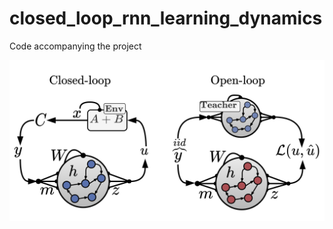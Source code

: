 # closed_loop_rnn_learning_dynamics
Code accompanying the project


<img src="https://github.com/yoavger/closed_loop_rnn_learning_dynamics/blob/main/framework.png?raw=true" width="800">

